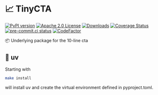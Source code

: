 # 📈 TinyCTA

[![PyPI version](https://badge.fury.io/py/tinycta.svg)](https://badge.fury.io/py/tinycta)
[![Apache 2.0 License](https://img.shields.io/badge/License-APACHEv2-brightgreen.svg)](https://github.com/tschm/tinycta/blob/master/LICENSE)
[![Downloads](https://static.pepy.tech/personalized-badge/tinycta?period=month&units=international_system&left_color=black&right_color=orange&left_text=PyPI%20downloads%20per%20month)](https://pepy.tech/project/tinycta)
[![Coverage Status](https://coveralls.io/repos/github/tschm/TinyCTA/badge.png?branch=main)](https://coveralls.io/github/tschm/TinyCTA?branch=main)
[![pre-commit.ci status](https://results.pre-commit.ci/badge/github/tschm/TinyCTA/main.svg)](https://results.pre-commit.ci/latest/github/tschm/TinyCTA/main)
[![CodeFactor](https://www.codefactor.io/repository/github/tschm/TinyCTA/badge)](https://www.codefactor.io/repository/github/tschm/TinyCTA)

📦 Underlying package for the 10-line cta

## 🔧 uv

Starting with

```bash
make install
```

will install uv and create the virtual environment
defined in pyproject.toml.
